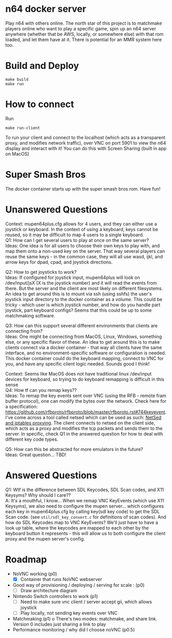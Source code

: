 # n64 docker server

Play n64 with others online. The north star of this project is to matchmake players online who want to play a specific game,
spin up an n64 server anywhere (whether that be AWS, locally, or somewhere else) with that rom loaded,
and let them have at it. There is potential for an MMR system here too.

# Build and Deploy
```
make build
make run
```

# How to connect

Run
```
make run-client
```
To run your client and connect to the localhost (which acts as a transparent proxy, and modifies network traffic), over VNC on port 5901 to view the n64 display and interact with it! You can do this with Screen Sharing (built in app on MacOS)

# Super Smash Bros

The docker container starts up with the super smash bros rom. Have fun!

# Unanswered Questions

Context: mupen64plus.cfg allows for 4 users, and they can either use a joystick or keyboard. In the context
of using a keyboard, keys cannot be reused, so it may be difficult to map 4 users to a single keyboard.<br>
Q1: How can I get several users to play at once on the same server?<br>
Ideas:
One idea is for all users to choose their own keys to play with, and map them onto a non-used key on the
server. That way several players can reuse the same keys - in the common case, they will all use wasd, ijkl, and
arrow keys for dpad, cpad, and joystick directions.

Q2: How to get joysticks to work?<br>
Ideas:
If configured for joystick input, mupen64plus will look on /dev/input/jsX (X is the joystick number) and
it will read the events from there. But the server and the client are most likely on different filesystems. An idea to
get around this is to mount via ssh (using sshfs) the user's joystick input directory to the docker container as a volume.
This could be tricky - which user is which joystick number, and how do you handle part joystick, part keyboard configs?
Seems that this could be up to some matchmaking software.

Q3: How can this support several different environments that clients are connecting from?<br>
Ideas:
One might be connecting from MacOS, Linux, Windows, something else, or any specific flavor of these.
An idea to get around this is to make clients connect via a docker container - that way all clients have the same interface,
and no environment-specific software or configuration is needed. This docker container could do the keyboard mapping, connect to
VNC for you, and have any specific client logic needed. Sounds good I think!<br>

Context: Seems like MacOS does not have traditional linux /dev/input devices for keyboard, so trying to do keyboard remapping is difficult in this sense<br>
Q4: How tf can you remap keys??<br>
Ideas: To remap the key events sent over VNC (using the RFB - remote fram buffer protocol), one can modify the bytes over the network. Check here for a specification: <https://github.com/rfbproto/rfbproto/blob/master/rfbproto.rst#744keyevent>. I've come across a tool called netsed which can be used as such: [NetSed and iptables proxying](https://serverfault.com/a/321671). The client connects to netsed on the client side, which acts as a proxy and modifies the tcp packets and sends them to the server. In specific, check Q1 in the answered question for how to deal with different key code types.<br>

Q5: How can this be abstracted for more emulators in the future?<br>
Ideas: Great question... TBD!

# Answered Questions
Q1: Wtf is the difference between SDL Keycodes, SDL Scan codes, and X11 Keysyms? Why should I care??<br>
A: It's a mouthful, I know... When we remap VNC KeyEvents (which use X11 Keysyms),
we also need to configure the mupen server... which configures each key in mupen64plus.cfg by calling
key(sdl key code)  to get the SDL Scan code. (see `util/sdl_key_convert.c` for definitions of scan codes).
And how do SDL Keycodes map to VNC KeyEvents? We'll just have to have a look up table, where the keycodes are
mapped to each other by the keyboard button it represents - this will allow us to both configure the client proxy and the mupen server's config. <br>

# Roadmap
- NoVNC working (p0)
  - [x] Container that runs NoVNC webserver
- Good way of provisioning / deploying / serving for scale : (p0)
  - [ ] Draw architecture diagram
- Nintendo Switch controllers to work (p1)
  - [ ] Need to make sure vnc client / server accept gii, which allows joystick
  - [ ] Play locally, not sending key events over VNC
- Matchmaking (p1)
  o There's two modes: matchmake, and share link. Version 0 includes just sharing a link to play
- Performance monitoring / why did I choose noVNC (p0.5)
